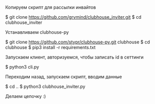Копируем скрипт для рассылки инвайтов

$ git clone https://github.com/grvmind/clubhouse_inviter.git
$ cd clubhouse_inviter

Устанавливаем clubhouse-py

$ git clone https://github.com/stypr/clubhouse-py.git clubhouse
$ cd clubhouse
$ pip3 install -r requirements.txt

Запускаем клиент, авторизуемся, чтобы записать id в сеттинги

$ python3 cli.py

Переходим назад, запускаем скрипт, вводим данные

$ cd ..
$ python3 clubhouse_inviter.py

Делаем цепочку :)
